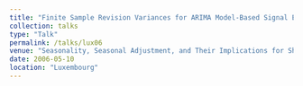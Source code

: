 ```yaml
---
title: "Finite Sample Revision Variances for ARIMA Model-Based Signal Extration"
collection: talks
type: "Talk"
permalink: /talks/lux06
venue: "Seasonality, Seasonal Adjustment, and Their Implications for Short-Term Analysis and Forecasting"
date: 2006-05-10
location: "Luxembourg"
---
```

